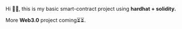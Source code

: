 Hi 👋🏽, this is my basic smart-contract project using <b>hardhat + solidity.</b>

More <b>Web3.0</b> project coming⏳⏳. 
